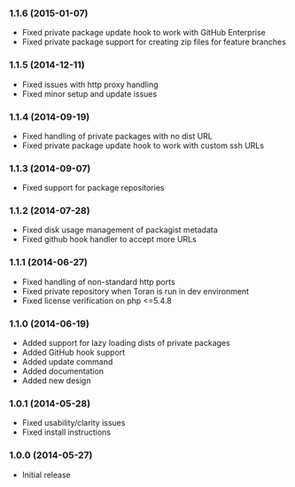 ### 1.1.6 (2015-01-07)

  * Fixed private package update hook to work with GitHub Enterprise
  * Fixed private package support for creating zip files for feature branches

### 1.1.5 (2014-12-11)

  * Fixed issues with http proxy handling
  * Fixed minor setup and update issues

### 1.1.4 (2014-09-19)

  * Fixed handling of private packages with no dist URL
  * Fixed private package update hook to work with custom ssh URLs

### 1.1.3 (2014-09-07)

  * Fixed support for package repositories

### 1.1.2 (2014-07-28)

  * Fixed disk usage management of packagist metadata
  * Fixed github hook handler to accept more URLs

### 1.1.1 (2014-06-27)

  * Fixed handling of non-standard http ports
  * Fixed private repository when Toran is run in dev environment
  * Fixed license verification on php <=5.4.8

### 1.1.0 (2014-06-19)

  * Added support for lazy loading dists of private packages
  * Added GitHub hook support
  * Added update command
  * Added documentation
  * Added new design

### 1.0.1 (2014-05-28)

  * Fixed usability/clarity issues
  * Fixed install instructions

### 1.0.0 (2014-05-27)

  * Initial release
